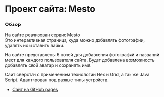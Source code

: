 # Проект сайта: Mesto

### Обзор 

На сайте реализован сервис Mesto  
Это интерактивная страница, куда можно добавлять фотографии, удалять их и ставить лайки.

На сайте представлены  6 полей для добавления фотографий и названий мест 
для каждого пользователя сайта.
Будет добавлена возможность добавлять свой аватар и сохранять имя. 


Сайт сверстан с применением технологии Flex и Grid, а так же Java Script. Адаптирован под разные 
типы устройств.


* [Сайт на GitHub pages](https://11081983.github.io/mesto)

